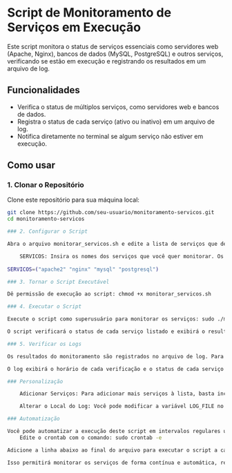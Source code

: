 # Script de Monitoramento de Serviços em Execução

Este script monitora o status de serviços essenciais como servidores web (Apache, Nginx), bancos de dados (MySQL, PostgreSQL) e outros serviços, verificando se estão em execução e registrando os resultados em um arquivo de log.

## Funcionalidades

- Verifica o status de múltiplos serviços, como servidores web e bancos de dados.
- Registra o status de cada serviço (ativo ou inativo) em um arquivo de log.
- Notifica diretamente no terminal se algum serviço não estiver em execução.

## Como usar

### 1. Clonar o Repositório

Clone este repositório para sua máquina local:

```bash
git clone https://github.com/seu-usuario/monitoramento-servicos.git
cd monitoramento-servicos

### 2. Configurar o Script

Abra o arquivo monitorar_servicos.sh e edite a lista de serviços que deseja monitorar:

    SERVICOS: Insira os nomes dos serviços que você quer monitorar. Os nomes dos serviços devem ser os mesmos que aparecem ao rodar systemctl status nome-do-servico. Exemplo:
    
SERVICOS=("apache2" "nginx" "mysql" "postgresql")

### 3. Tornar o Script Executável

Dê permissão de execução ao script: chmod +x monitorar_servicos.sh

### 4. Executar o Script

Execute o script como superusuário para monitorar os serviços: sudo ./monitorar_servicos.sh

O script verificará o status de cada serviço listado e exibirá o resultado no terminal. Ele também registrará os resultados em um arquivo de log, que pode ser encontrado no caminho especificado no script (padrão: /var/log/monitoramento_servicos.log).

### 5. Verificar os Logs

Os resultados do monitoramento são registrados no arquivo de log. Para visualizar o log, execute o comando: sudo cat /var/log/monitoramento_servicos.log

O log exibirá o horário de cada verificação e o status de cada serviço (ativo ou inativo).

### Personalização

    Adicionar Serviços: Para adicionar mais serviços à lista, basta incluir o nome do serviço no array SERVICOS. O nome deve ser o mesmo utilizado pelo systemctl.

    Alterar o Local do Log: Você pode modificar a variável LOG_FILE no script para alterar o local onde os logs serão armazenados. Exemplo: LOG_FILE="/caminho/personalizado/monitoramento_servicos.log"

### Automatização

Você pode automatizar a execução deste script em intervalos regulares usando o cron. Para adicionar o script ao cron, siga os passos abaixo:
    Edite o crontab com o comando: sudo crontab -e

Adicione a linha abaixo ao final do arquivo para executar o script a cada 10 minutos: */10 * * * * /caminho/para/monitorar_servicos.sh

Isso permitirá monitorar os serviços de forma contínua e automática, registrando os resultados no log regularmente.
